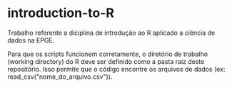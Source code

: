 # introduction-to-R
Trabalho referente a diciplina de introdução ao R aplicado a ciência de dados na EPGE.

Para que os scripts funcionem corretamente, o diretório de trabalho (working directory) do R deve ser definido como a pasta raiz deste repositório. Isso permite que o código encontre os arquivos de dados (ex: read_csv("nome_do_arquivo.csv")).
